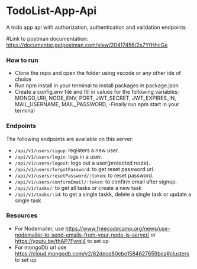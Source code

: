 # TodoList-App-Api
 A todo app api with authorization, authentication and validation endpoints
 
#Link to postman documentation: 
https://documenter.getpostman.com/view/20417456/2s7YfHhcGe

### How to run
- Clone the repo and open the folder using vscode or any other ide of choice
- Run npm install in your terminal to install packages in package.json
- Create a config.env file and fill in values for the following variables:
MONGO_URI,
NODE_ENV,
PORT,
JWT_SECRET,
JWT_EXPIRES_IN,
MAIL_USERNAME,
MAIL_PASSWORD,
-Finally run npm start in your terminal

### Endpoints
The following endpoints are available on this server:
- `/api/v1/users/sigup`: registers a new user.
- `/api/v1/users/login`: logs in a user.
- `/api/v1/users/logout`: logs out a user(protected route).
- `/api/v1/users/forgotPassword`: to get reset password url.
- `/api/v1/users/resetPassword/:token`: to reset password.
- `/api/v1/users/confirmEmail/:token`: to confirm email after signup.
- `/api/v1/tasks/`: to get all tasks or create a new task
- `/api/v1/tasks/:id`: to get a single taskk, delete a single task or update a single task

### Resources
- For Nodemailer, use https://www.freecodecamp.org/news/use-nodemailer-to-send-emails-from-your-node-js-server/ or https://youtu.be/thAP7Fvrql4 to set up 
- For mongoDb url use https://cloud.mongodb.com/v2/62decd80ebe1584627659bea#clusters to set up

